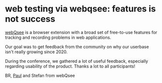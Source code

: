 # web testing via webqsee: features is not success

[webQsee](https://webqsee.com/) is a browser extension with a broad set of free-to-use features for tracking and recording problems in web applications.

Our goal was to get feedback from the community on why our userbase isn't really growing since 2020.

During the conference, we gathered a lot of useful feedback, especially regarding usability of the product.
Thanks a lot to all participants!

BR,
[Paul](mailto:pagu@pagu.at) and Stefan from webQsee
